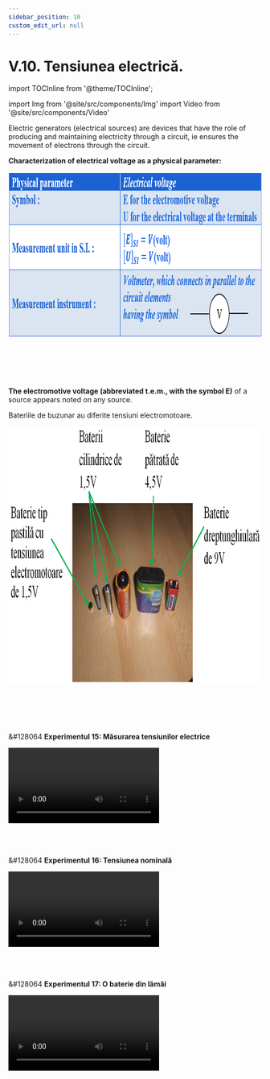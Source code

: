 ```yaml
---
sidebar_position: 10
custom_edit_url: null
---
```


# V.10. Tensiunea electrică.

import TOCInline from '@theme/TOCInline';

<TOCInline toc={toc} />


import Img from '@site/src/components/Img'
import Video from '@site/src/components/Video'



Electric generators (electrical sources) are devices that have the role of producing and maintaining electricity through a circuit, ie ensures the movement of electrons through the circuit.



<div class="alert alert--primary" role="alert">


**Characterization of electrical voltage as a physical parameter:**



<Img className="img-responsive4" src="fizica/clasa6/capitolul5/V-10-electrical-voltage-picture1-characterization-of-the-electrical-voltage-as-physical-parameter_v2.png" width="1000" height="328" lazy={false} />


<br></br>
<br></br>


**The electromotive voltage (abbreviated t.e.m., with the symbol E)** of a source appears noted on any source.





</div>





Bateriile de buzunar au diferite tensiuni electromotoare.


<Img className="img-responsive4" src="fizica/clasa6/capitolul5/5_8_3_Poza2_ExempleBateriiBuzunar_vers2.jpg" width="1000" height="509" />

<br></br>
<br></br>



<div class="alert alert--success" role="alert">

&#128064 **Experimentul 15: Măsurarea tensiunilor electrice**



<Video src="https://www.youtube.com/embed/VfEjn0WeAqg" />



**Materiale necesare:**   
Baterie electrică, bec, fire de legătură, întrerupător, voltmetru.

<br></br>


**Descrierea experimentului:**
- Leagă în serie bateria electrică, becul, firele de legătură și întrerupătorul.
- Leagă în paralel bornele voltmetrului la sursă, cu întrerupătorul deschis.
  > Când legăm în paralel voltmetrul la bornele sursei, cu circuitul deschis, măsurăm tensiunea electromotoare a sursei (E).

<Img className="img-responsive5" src="fizica/clasa6/capitolul5/5_8_3_Poza3_Experiment_CircuitDeschis_vers2.jpg" width="1000" height="623" />

<br></br>
<br></br>

- Închide întrerupătorul.
- Ce observi ?
  > La închiderea întrerupătorului, când legăm în paralel voltmetrul la bornele sursei, cu circuitul închis, măsurăm tensiunea la bornele circuitului exterior (Ub).

<Img className="img-responsive5" src="fizica/clasa6/capitolul5/5_8_3_Poza4_Experiment_CircuitInchis_vers2.jpg" width="1000" height="611" />

<br></br>
<br></br>

- Leagă în paralel bornele voltmetrului la bornele becului, cu întrerupătorul închis.
  > Când legăm în paralel voltmetrul la bornele becului, cu circuitul închis, măsurăm tensiunea la bornele becului (U<sub>bec</sub>) .

<Img className="img-responsive5" src="fizica/clasa6/capitolul5/5_8_3_Poza5_Experiment_CircuitBec_vers2.jpg" width="1000" height="438" />


</div>



<br></br>




<div class="alert alert--success" role="alert">

&#128064 **Experimentul 16: Tensiunea nominală**


<Video src="https://www.youtube.com/embed/_4405HL3G00" />



**Materiale necesare:**   
Baterii electrice de 1,5 V, 4,5 V și 9 V, bec de 3,5 V, fire de legătură.

<br></br>

**Descrierea experimentului:**
- Leagă becul la bornele bateriei de 1,5 V.
- Cum luminează becul ?
  > Când legăm un bec cu tensiunea nominală de 3,5 V la o baterie de 1,5 V, becul luminează slab.
- Leagă becul la bornele bateriei de 3 V.
- Cum luminează becul ?
  > Când legăm un bec cu tensiunea nominală de 3,5 V la o baterie de 3 V, becul luminează normal.
- Leagă becul la bornele bateriei de 9 V.
- Cum luminează becul ?
  > Când legăm un bec cu tensiunea nominală de 3,5 V la o baterie de 9 V, becul luminează puternic.


<br></br>



**Concluzia experimentului:**   
Pe orice consumator scrie tensiunea lui nominală, pentru care a fost construit.   
Dacă alimentăm consumatorul la o tensiune mai mică decât cea înscrisă pe el, el va funcționa mai slab. Spunem că becul este subtensionat.    
Orice consumator trebuie alimentat la o tensiune egală cu cea nominală, pentru o funcționare normală (optimă).    
Dacă alimentăm consumatorul la o tensiune mai mare decât cea înscrisă pe el, el se poate deteriora. Spunem că becul este supratensionat.

</div>




<br></br>


<div class="alert alert--success" role="alert">

&#128064 **Experimentul 17: O baterie din lămâi**

<Video src="https://www.youtube.com/embed/Xu9JAQnlpps" />



**Materiale necesare:**   
Lămâi, monede de 5 bani, agrafe de birou, fire de legătură, un voltmetru.

<br></br>


**Descrierea experimentului:**
- Introdu într-o lămâie, într-o parte o monedă și în cealaltă parte agrafa de birou.
- Prinde câte un fir de legătură de monedă, respectiv de agrafă și conectează-le la un voltmetru în paralel. Notează tensiunea electromotoare a acesteia.
- Grupează în serie cu prima lămâie o altă lămâie, legând moneda uneia de agrafa celeilalte și leagă capetele acestei grupări la voltmetru în paralel. Notează tensiunea electromotoare a acestei grupări.
- Ce observi ?
  > Crește tensiunea electromotoare a grupării de lămâi.
- Dacă mai dispui de lămâi poți continua cu o grupare mai mare de baterii din lămâi.

<br></br>

**Concluzia experimentului:**   
Bateriile din lămâi generează curent electric.


</div>




